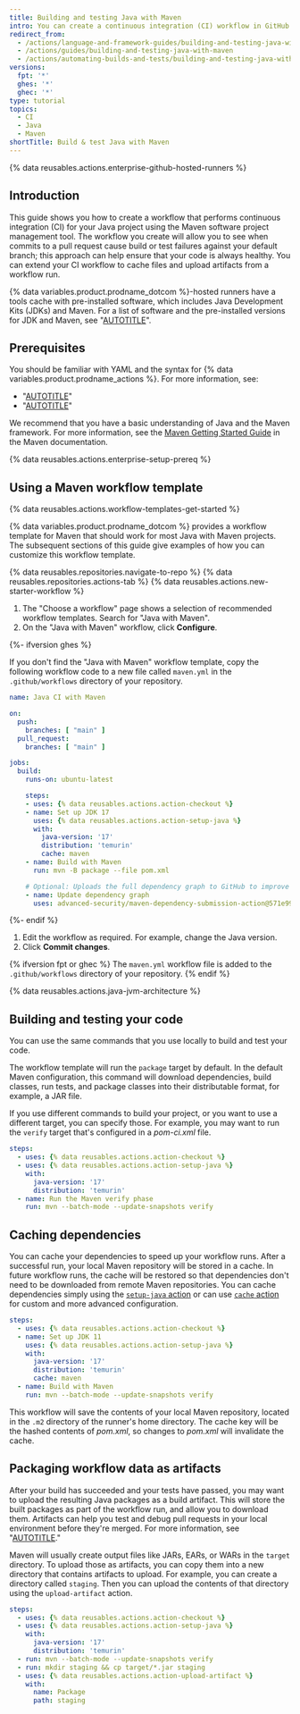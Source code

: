 ```yaml
---
title: Building and testing Java with Maven
intro: You can create a continuous integration (CI) workflow in GitHub Actions to build and test your Java project with Maven.
redirect_from:
  - /actions/language-and-framework-guides/building-and-testing-java-with-maven
  - /actions/guides/building-and-testing-java-with-maven
  - /actions/automating-builds-and-tests/building-and-testing-java-with-maven
versions:
  fpt: '*'
  ghes: '*'
  ghec: '*'
type: tutorial
topics:
  - CI
  - Java
  - Maven
shortTitle: Build & test Java with Maven
---
```


{% data reusables.actions.enterprise-github-hosted-runners %}

## Introduction

This guide shows you how to create a workflow that performs continuous integration (CI) for your Java project using the Maven software project management tool. The workflow you create will allow you to see when commits to a pull request cause build or test failures against your default branch; this approach can help ensure that your code is always healthy. You can extend your CI workflow to cache files and upload artifacts from a workflow run.

{% data variables.product.prodname_dotcom %}-hosted runners have a tools cache with pre-installed software, which includes Java Development Kits (JDKs) and Maven. For a list of software and the pre-installed versions for JDK and Maven, see "[AUTOTITLE](/actions/using-github-hosted-runners/about-github-hosted-runners#supported-software)".

## Prerequisites

You should be familiar with YAML and the syntax for {% data variables.product.prodname_actions %}. For more information, see:
* "[AUTOTITLE](/actions/using-workflows/workflow-syntax-for-github-actions)"
* "[AUTOTITLE](/actions/learn-github-actions)"

We recommend that you have a basic understanding of Java and the Maven framework. For more information, see the [Maven Getting Started Guide](https://maven.apache.org/guides/getting-started/index.html) in the Maven documentation.

{% data reusables.actions.enterprise-setup-prereq %}

## Using a Maven workflow template

{% data reusables.actions.workflow-templates-get-started %}

{% data variables.product.prodname_dotcom %} provides a workflow template for Maven that should work for most Java with Maven projects. The subsequent sections of this guide give examples of how you can customize this workflow template.

{% data reusables.repositories.navigate-to-repo %}
{% data reusables.repositories.actions-tab %}
{% data reusables.actions.new-starter-workflow %}
1. The "Choose a workflow" page shows a selection of recommended workflow templates. Search for "Java with Maven".
1. On the "Java with Maven" workflow, click **Configure**.

{%- ifversion ghes %}

   If you don't find the "Java with Maven" workflow template, copy the following workflow code to a new file called `maven.yml` in the `.github/workflows` directory of your repository.

   ```yaml copy
   name: Java CI with Maven

   on:
     push:
       branches: [ "main" ]
     pull_request:
       branches: [ "main" ]

   jobs:
     build:
       runs-on: ubuntu-latest

       steps:
       - uses: {% data reusables.actions.action-checkout %}
       - name: Set up JDK 17
         uses: {% data reusables.actions.action-setup-java %}
         with:
           java-version: '17'
           distribution: 'temurin'
           cache: maven
       - name: Build with Maven
         run: mvn -B package --file pom.xml

       # Optional: Uploads the full dependency graph to GitHub to improve the quality of Dependabot alerts this repository can receive
       - name: Update dependency graph
         uses: advanced-security/maven-dependency-submission-action@571e99aab1055c2e71a1e2309b9691de18d6b7d6
   ```

{%- endif %}

1. Edit the workflow as required. For example, change the Java version.
1. Click **Commit changes**.

{% ifversion fpt or ghec %}
   The `maven.yml` workflow file is added to the `.github/workflows` directory of your repository.
{% endif %}

{% data reusables.actions.java-jvm-architecture %}

## Building and testing your code

You can use the same commands that you use locally to build and test your code.

The workflow template will run the `package` target by default. In the default Maven configuration, this command will download dependencies, build classes, run tests, and package classes into their distributable format, for example, a JAR file.

If you use different commands to build your project, or you want to use a different target, you can specify those. For example, you may want to run the `verify` target that's configured in a _pom-ci.xml_ file.

```yaml copy
steps:
  - uses: {% data reusables.actions.action-checkout %}
  - uses: {% data reusables.actions.action-setup-java %}
    with:
      java-version: '17'
      distribution: 'temurin'
  - name: Run the Maven verify phase
    run: mvn --batch-mode --update-snapshots verify
```

## Caching dependencies

You can cache your dependencies to speed up your workflow runs. After a successful run, your local Maven repository will be stored in a cache. In future workflow runs, the cache will be restored so that dependencies don't need to be downloaded from remote Maven repositories. You can cache dependencies simply using the [`setup-java` action](https://github.com/marketplace/actions/setup-java-jdk) or can use [`cache` action](https://github.com/actions/cache) for custom and more advanced configuration.

```yaml copy
steps:
  - uses: {% data reusables.actions.action-checkout %}
  - name: Set up JDK 11
    uses: {% data reusables.actions.action-setup-java %}
    with:
      java-version: '17'
      distribution: 'temurin'
      cache: maven
  - name: Build with Maven
    run: mvn --batch-mode --update-snapshots verify
```

This workflow will save the contents of your local Maven repository, located in the `.m2` directory of the runner's home directory. The cache key will be the hashed contents of _pom.xml_, so changes to _pom.xml_ will invalidate the cache.

## Packaging workflow data as artifacts

After your build has succeeded and your tests have passed, you may want to upload the resulting Java packages as a build artifact. This will store the built packages as part of the workflow run, and allow you to download them. Artifacts can help you test and debug pull requests in your local environment before they're merged. For more information, see "[AUTOTITLE](/actions/using-workflows/storing-workflow-data-as-artifacts)."

Maven will usually create output files like JARs, EARs, or WARs in the `target` directory. To upload those as artifacts, you can copy them into a new directory that contains artifacts to upload. For example, you can create a directory called `staging`. Then you can upload the contents of that directory using the `upload-artifact` action.

```yaml copy
steps:
  - uses: {% data reusables.actions.action-checkout %}
  - uses: {% data reusables.actions.action-setup-java %}
    with:
      java-version: '17'
      distribution: 'temurin'
  - run: mvn --batch-mode --update-snapshots verify
  - run: mkdir staging && cp target/*.jar staging
  - uses: {% data reusables.actions.action-upload-artifact %}
    with:
      name: Package
      path: staging
```
